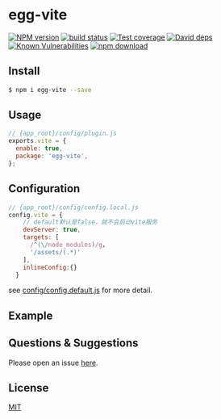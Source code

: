 # egg-vite

[![NPM version][npm-image]][npm-url]
[![build status][travis-image]][travis-url]
[![Test coverage][codecov-image]][codecov-url]
[![David deps][david-image]][david-url]
[![Known Vulnerabilities][snyk-image]][snyk-url]
[![npm download][download-image]][download-url]

[npm-image]: https://img.shields.io/npm/v/egg-egg-vite.svg?style=flat-square
[npm-url]: https://npmjs.org/package/egg-egg-vite
[travis-image]: https://img.shields.io/travis/eggjs/egg-egg-vite.svg?style=flat-square
[travis-url]: https://travis-ci.org/eggjs/egg-egg-vite
[codecov-image]: https://img.shields.io/codecov/c/github/eggjs/egg-egg-vite.svg?style=flat-square
[codecov-url]: https://codecov.io/github/eggjs/egg-egg-vite?branch=master
[david-image]: https://img.shields.io/david/eggjs/egg-egg-vite.svg?style=flat-square
[david-url]: https://david-dm.org/eggjs/egg-egg-vite
[snyk-image]: https://snyk.io/test/npm/egg-egg-vite/badge.svg?style=flat-square
[snyk-url]: https://snyk.io/test/npm/egg-egg-vite
[download-image]: https://img.shields.io/npm/dm/egg-egg-vite.svg?style=flat-square
[download-url]: https://npmjs.org/package/egg-egg-vite

<!--
Description here.
-->

## Install

```bash
$ npm i egg-vite --save
```

## Usage

```js
// {app_root}/config/plugin.js
exports.vite = {
  enable: true,
  package: 'egg-vite',
};
```

## Configuration

```js
// {app_root}/config/config.local.js
config.vite = {
    // default默认是false，就不会启动vite服务
    devServer: true,
    targets: [
      /^(\/node_modules)/g，
      '/assets/(.*)'
    ],
    inlineConfig:{}
  }
```

see [config/config.default.js](config/config.default.js) for more detail.

## Example

<!-- example here -->

## Questions & Suggestions

Please open an issue [here](https://github.com/eggjs/egg/issues).

## License

[MIT](LICENSE)
